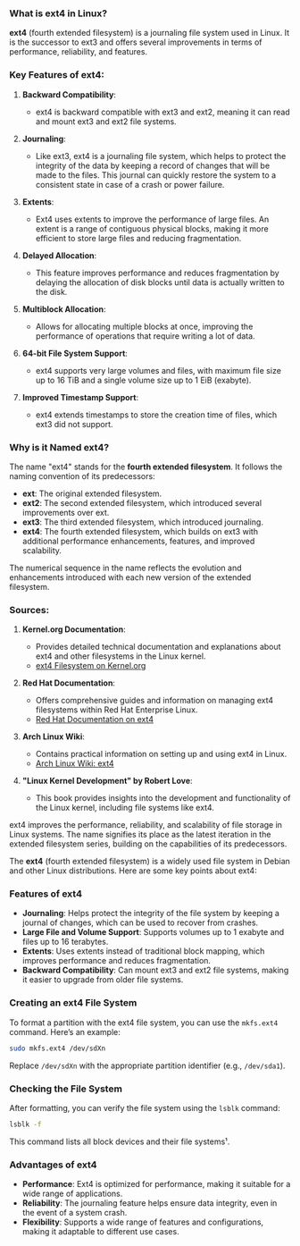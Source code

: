 ### What is ext4 in Linux?

**ext4** (fourth extended filesystem) is a journaling file system used in Linux. It is the successor to ext3 and offers several improvements in terms of performance, reliability, and features.

### Key Features of ext4:

1. **Backward Compatibility**:
   - ext4 is backward compatible with ext3 and ext2, meaning it can read and mount ext3 and ext2 file systems.

2. **Journaling**:
   - Like ext3, ext4 is a journaling file system, which helps to protect the integrity of the data by keeping a record of changes that will be made to the files. This journal can quickly restore the system to a consistent state in case of a crash or power failure.

3. **Extents**:
   - Ext4 uses extents to improve the performance of large files. An extent is a range of contiguous physical blocks, making it more efficient to store large files and reducing fragmentation.

4. **Delayed Allocation**:
   - This feature improves performance and reduces fragmentation by delaying the allocation of disk blocks until data is actually written to the disk.

5. **Multiblock Allocation**:
   - Allows for allocating multiple blocks at once, improving the performance of operations that require writing a lot of data.

6. **64-bit File System Support**:
   - ext4 supports very large volumes and files, with maximum file size up to 16 TiB and a single volume size up to 1 EiB (exabyte).

7. **Improved Timestamp Support**:
   - ext4 extends timestamps to store the creation time of files, which ext3 did not support.

### Why is it Named ext4?

The name "ext4" stands for the **fourth extended filesystem**. It follows the naming convention of its predecessors:
- **ext**: The original extended filesystem.
- **ext2**: The second extended filesystem, which introduced several improvements over ext.
- **ext3**: The third extended filesystem, which introduced journaling.
- **ext4**: The fourth extended filesystem, which builds on ext3 with additional performance enhancements, features, and improved scalability.

The numerical sequence in the name reflects the evolution and enhancements introduced with each new version of the extended filesystem.

### Sources:
1. **Kernel.org Documentation**:
   - Provides detailed technical documentation and explanations about ext4 and other filesystems in the Linux kernel.
   - [ext4 Filesystem on Kernel.org](https://www.kernel.org/doc/html/latest/filesystems/ext4/index.html)

2. **Red Hat Documentation**:
   - Offers comprehensive guides and information on managing ext4 filesystems within Red Hat Enterprise Linux.
   - [Red Hat Documentation on ext4](https://access.redhat.com/documentation/en-us/red_hat_enterprise_linux/7/html/storage_administration_guide/ch-ext4)

3. **Arch Linux Wiki**:
   - Contains practical information on setting up and using ext4 in Linux.
   - [Arch Linux Wiki: ext4](https://wiki.archlinux.org/title/ext4)

4. **"Linux Kernel Development" by Robert Love**:
   - This book provides insights into the development and functionality of the Linux kernel, including file systems like ext4.

ext4 improves the performance, reliability, and scalability of file storage in Linux systems. The name signifies its place as the latest iteration in the extended filesystem series, building on the capabilities of its predecessors.

The **ext4** (fourth extended filesystem) is a widely used file system in Debian and other Linux distributions. Here are some key points about ext4:

### **Features of ext4**
- **Journaling**: Helps protect the integrity of the file system by keeping a journal of changes, which can be used to recover from crashes.
- **Large File and Volume Support**: Supports volumes up to 1 exabyte and files up to 16 terabytes.
- **Extents**: Uses extents instead of traditional block mapping, which improves performance and reduces fragmentation.
- **Backward Compatibility**: Can mount ext3 and ext2 file systems, making it easier to upgrade from older file systems.

### **Creating an ext4 File System**
To format a partition with the ext4 file system, you can use the `mkfs.ext4` command. Here’s an example:

```bash
sudo mkfs.ext4 /dev/sdXn
```
Replace `/dev/sdXn` with the appropriate partition identifier (e.g., `/dev/sda1`).

### **Checking the File System**
After formatting, you can verify the file system using the `lsblk` command:

```bash
lsblk -f
```
This command lists all block devices and their file systems¹.

### **Advantages of ext4**
- **Performance**: Ext4 is optimized for performance, making it suitable for a wide range of applications.
- **Reliability**: The journaling feature helps ensure data integrity, even in the event of a system crash.
- **Flexibility**: Supports a wide range of features and configurations, making it adaptable to different use cases.
